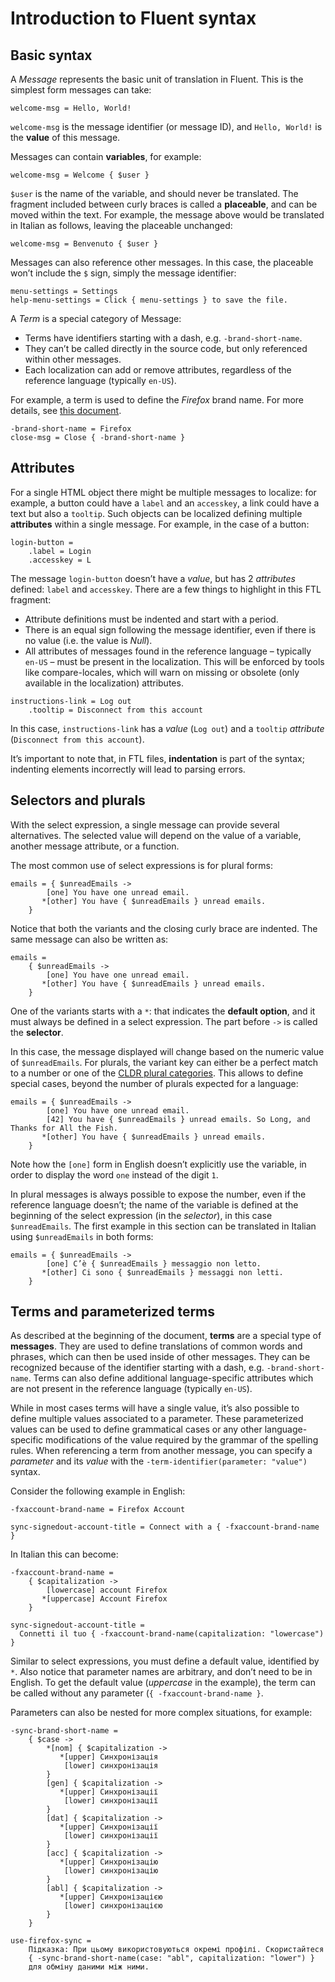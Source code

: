 # Introduction to Fluent syntax

<!-- toc -->

## Basic syntax

A *Message* represents the basic unit of translation in Fluent. This is the simplest form messages can take:

```PROPERTIES
welcome-msg = Hello, World!
```

`welcome-msg` is the message identifier (or message ID), and `Hello, World!` is the **value** of this message.

Messages can contain **variables**, for example:

```PROPERTIES
welcome-msg = Welcome { $user }
```

`$user` is the name of the variable, and should never be translated. The fragment included between curly braces is called a **placeable**, and can be moved within the text. For example, the message above would be translated in Italian as follows, leaving the placeable unchanged:

```PROPERTIES
welcome-msg = Benvenuto { $user }
```

Messages can also reference other messages. In this case, the placeable won’t include the `$` sign, simply the message identifier:

```PROPERTIES
menu-settings = Settings
help-menu-settings = Click { menu-settings } to save the file.
```

A *Term* is a special category of Message:
* Terms have identifiers starting with a dash, e.g. `-brand-short-name`.
* They can’t be called directly in the source code, but only referenced within other messages.
* Each localization can add or remove attributes, regardless of the reference language (typically `en-US`).

For example, a term is used to define the *Firefox* brand name. For more details, see [this document](brand_names.md).

```PROPERTIES
-brand-short-name = Firefox
close-msg = Close { -brand-short-name }
```

## Attributes

For a single HTML object there might be multiple messages to localize: for example, a button could have a `label` and an `accesskey`, a link could have a text but also a `tooltip`. Such objects can be localized defining multiple **attributes** within a single message. For example, in the case of a button:

```PROPERTIES
login-button =
    .label = Login
    .accesskey = L
```

The message `login-button` doesn’t have a *value*, but has 2 *attributes* defined: `label` and `accesskey`. There are a few things to highlight in this FTL fragment:
* Attribute definitions must be indented and start with a period.
* There is an equal sign following the message identifier, even if there is no value (i.e. the value is *Null*).
* All attributes of messages found in the reference language – typically `en-US` – must be present in the localization. This will be enforced by tools like compare-locales, which will warn on missing or obsolete (only available in the localization) attributes.

```PROPERTIES
instructions-link = Log out
    .tooltip = Disconnect from this account
```

In this case, `instructions-link` has a *value* (`Log out`) and a `tooltip` *attribute* (`Disconnect from this account`).

It’s important to note that, in FTL files, **indentation** is part of the syntax; indenting elements incorrectly will lead to parsing errors.

## Selectors and plurals

With the select expression, a single message can provide several alternatives. The selected value will depend on the value of a variable, another message attribute, or a function.

The most common use of select expressions is for plural forms:

```PROPERTIES
emails = { $unreadEmails ->
        [one] You have one unread email.
       *[other] You have { $unreadEmails } unread emails.
    }
```

Notice that both the variants and the closing curly brace are indented. The same message can also be written as:

```PROPERTIES
emails =
    { $unreadEmails ->
        [one] You have one unread email.
       *[other] You have { $unreadEmails } unread emails.
    }
```

One of the variants starts with a `*`: that indicates the **default option**, and it must always be defined in a select expression. The part before `->` is called the **selector**.

In this case, the message displayed will change based on the numeric value of `$unreadEmails`. For plurals, the variant key can either be a perfect match to a number or one of the [CLDR plural categories](http://www.unicode.org/cldr/charts/30/supplemental/language_plural_rules.html). This allows to define special cases, beyond the number of plurals expected for a language:

```PROPERTIES
emails = { $unreadEmails ->
        [one] You have one unread email.
        [42] You have { $unreadEmails } unread emails. So Long, and Thanks for All the Fish.
       *[other] You have { $unreadEmails } unread emails.
    }
```

Note how the `[one]` form in English doesn’t explicitly use the variable, in order to display the word `one` instead of the digit `1`.

In plural messages is always possible to expose the number, even if the reference language doesn’t; the name of the variable is defined at the beginning of the select expression (in the *selector*), in this case `$unreadEmails`. The first example in this section can be translated in Italian using `$unreadEmails` in both forms:

```PROPERTIES
emails = { $unreadEmails ->
        [one] C’è { $unreadEmails } messaggio non letto.
       *[other] Ci sono { $unreadEmails } messaggi non letti.
    }
```

## Terms and parameterized terms

As described at the beginning of the document, **terms** are a special type of **messages**. They are used to define translations of common words and phrases, which can then be used inside of other messages. They can be recognized because of the identifier starting with a dash, e.g. `-brand-short-name`. Terms can also define additional language-specific attributes which are not present in the reference language (typically `en-US`).

While in most cases terms will have a single value, it’s also possible to define multiple values associated to a parameter. These parameterized values can be used to define grammatical cases or any other language-specific modifications of the value required by the grammar of the spelling rules. When referencing a term from another message, you can specify a *parameter* and its *value* with the `-term-identifier(parameter: "value")` syntax.

Consider the following example in English:

```PROPERTIES
-fxaccount-brand-name = Firefox Account

sync-signedout-account-title = Connect with a { -fxaccount-brand-name }
```

In Italian this can become:

```PROPERTIES
-fxaccount-brand-name =
    { $capitalization ->
        [lowercase] account Firefox
       *[uppercase] Account Firefox
    }

sync-signedout-account-title =
  Connetti il tuo { -fxaccount-brand-name(capitalization: "lowercase") }
```

Similar to select expressions, you must define a default value, identified by `*`. Also notice that parameter names are arbitrary, and don’t need to be in English. To get the default value (*uppercase* in the example), the term can be called without any parameter (`{ -fxaccount-brand-name }`.

Parameters can also be nested for more complex situations, for example:

```PROPERTIES
-sync-brand-short-name =
    { $case ->
        *[nom] { $capitalization ->
           *[upper] Синхронізація
            [lower] синхронізація
        }
        [gen] { $capitalization ->
           *[upper] Синхронізації
            [lower] синхронізації
        }
        [dat] { $capitalization ->
           *[upper] Синхронізації
            [lower] синхронізації
        }
        [acc] { $capitalization ->
           *[upper] Синхронізацію
            [lower] синхронізацію
        }
        [abl] { $capitalization ->
           *[upper] Синхронізацією
            [lower] синхронізацією
        }
    }

use-firefox-sync =
    Підказка: При цьому використовуються окремі профілі. Скористайтеся
    { -sync-brand-short-name(case: "abl", capitalization: "lower") }
    для обміну даними між ними.
```
